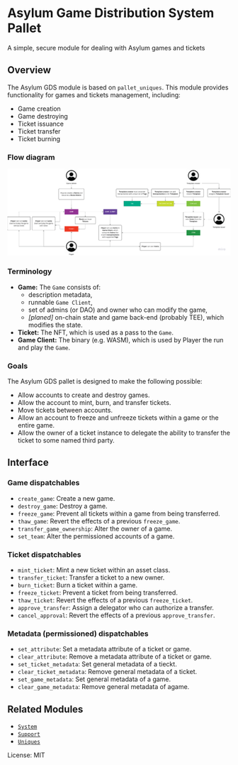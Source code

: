 # Asylum Game Distribution System Pallet

A simple, secure module for dealing with Asylum games and tickets

## Overview

The Asylum GDS module is based on `pallet_uniques`. This module provides functionality for games and tickets management, including:

* Game creation
* Game destroying
* Ticket issuance
* Ticket transfer
* Ticket burning

### Flow diagram

![](/docs/img/asylum-flow-diagram.png)

### Terminology

* **Game:** The `Game` consists of: 
  - description metadata,
  - runnable `Game Client`,
  - set of admins (or DAO) and owner who can modify the game,
  - _[planed]_ on-chain state and game back-end (probably TEE), which modifies the state.
* **Ticket:** The NFT, which is used as a pass to the `Game`.
* **Game Client:** The binary (e.g. WASM), which is used by Player the run and play the `Game`.

### Goals

The Asylum GDS pallet is designed to make the following possible:

* Allow accounts to create and destroy games.
* Allow the account to mint, burn, and transfer tickets.
* Move tickets between accounts.
* Allow an account to freeze and unfreeze tickets within a
  game or the entire game.
* Allow the owner of a ticket instance to delegate the ability to transfer the ticket to some
  named third party.

## Interface

### Game dispatchables
* `create_game`: Create a new game.
* `destroy_game`: Destroy a game.
* `freeze_game`: Prevent all tickets within a game from being transferred.
* `thaw_game`: Revert the effects of a previous `freeze_game`.
* `transfer_game_ownership`: Alter the owner of a game.
* `set_team`: Alter the permissioned accounts of a game.

### Ticket dispatchables
* `mint_ticket`: Mint a new ticket within an asset class.
* `transfer_ticket`: Transfer a ticket to a new owner.
* `burn_ticket`: Burn a ticket within a game.
* `freeze_ticket`: Prevent a ticket from being transferred.
* `thaw_ticket`: Revert the effects of a previous `freeze_ticket`.
* `approve_transfer`: Assign a delegator who can authorize a transfer.
* `cancel_approval`: Revert the effects of a previous `approve_transfer`.

### Metadata (permissioned) dispatchables
* `set_attribute`: Set a metadata attribute of a ticket or game.
* `clear_attribute`: Remove a metadata attribute of a ticket or game.
* `set_ticket_metadata`: Set general metadata of a tieckt.
* `clear_ticket_metadata`: Remove general metadata of a ticket.
* `set_game_metadata`: Set general metadata of a game.
* `clear_game_metadata`: Remove general metadata of agame.

## Related Modules

* [`System`](https://docs.rs/frame-system/latest/frame_system/)
* [`Support`](https://docs.rs/frame-support/latest/frame_support/)
* [`Uniques`](https://docs.rs/pallet-assets/latest/pallet_uniques/)

License: MIT

